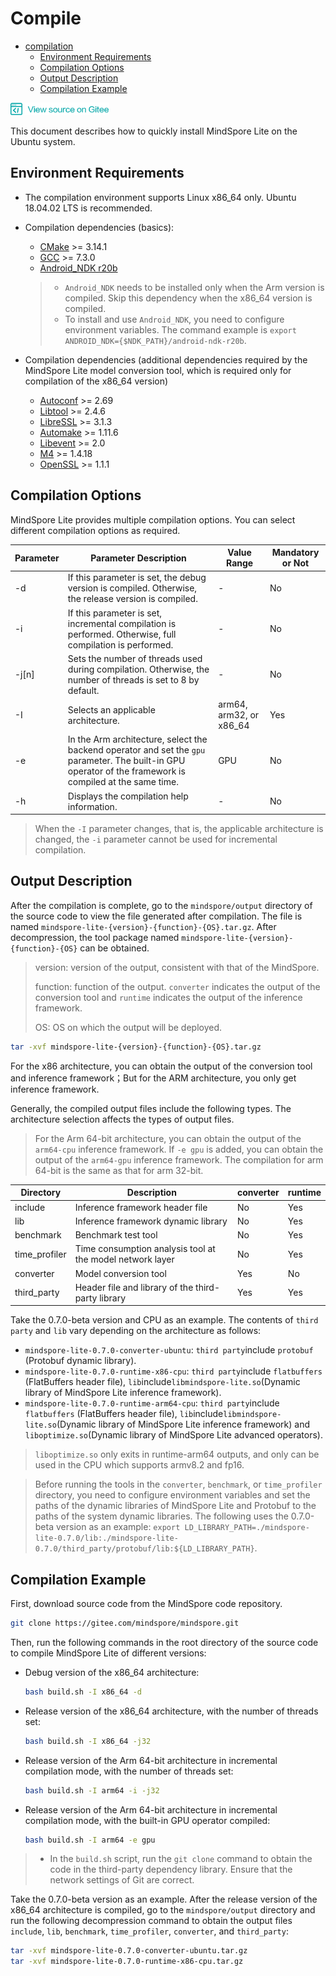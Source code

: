 # Compile

<!-- TOC -->

- [compilation](#compilation)
    - [Environment Requirements](#environment-requirements)
    - [Compilation Options](#compilation-options)
    - [Output Description](#output-description)
    - [Compilation Example](#compilation-example)

<!-- /TOC -->

<a href="https://gitee.com/mindspore/docs/blob/master/lite/tutorials/source_en/compile.md" target="_blank"><img src="./_static/logo_source.png"></a>

This document describes how to quickly install MindSpore Lite on the Ubuntu system.

## Environment Requirements

- The compilation environment supports Linux x86_64 only. Ubuntu 18.04.02 LTS is recommended.

- Compilation dependencies (basics):
  - [CMake](https://cmake.org/download/) >= 3.14.1
  - [GCC](https://gcc.gnu.org/releases.html) >= 7.3.0
  - [Android_NDK r20b](https://dl.google.com/android/repository/android-ndk-r20b-linux-x86_64.zip)

  > - `Android_NDK` needs to be installed only when the Arm version is compiled. Skip this dependency when the x86_64 version is compiled.
  > - To install and use `Android_NDK`, you need to configure environment variables. The command example is `export ANDROID_NDK={$NDK_PATH}/android-ndk-r20b`.

- Compilation dependencies (additional dependencies required by the MindSpore Lite model conversion tool, which is required only for compilation of the x86_64 version)
  - [Autoconf](http://ftp.gnu.org/gnu/autoconf/) >= 2.69
  - [Libtool](https://www.gnu.org/software/libtool/) >= 2.4.6
  - [LibreSSL](http://www.libressl.org/) >= 3.1.3
  - [Automake](https://www.gnu.org/software/automake/) >= 1.11.6
  - [Libevent](https://libevent.org) >= 2.0
  - [M4](https://www.gnu.org/software/m4/m4.html) >= 1.4.18
  - [OpenSSL](https://www.openssl.org/) >= 1.1.1


## Compilation Options

MindSpore Lite provides multiple compilation options. You can select different compilation options as required.

| Parameter  |  Parameter Description  | Value Range | Mandatory or Not |
| -------- | ----- | ---- | ---- |
| -d | If this parameter is set, the debug version is compiled. Otherwise, the release version is compiled. | - | No |
| -i | If this parameter is set, incremental compilation is performed. Otherwise, full compilation is performed. | - | No |
| -j[n] | Sets the number of threads used during compilation. Otherwise, the number of threads is set to 8 by default. | - | No |
| -I | Selects an applicable architecture. | arm64, arm32, or x86_64 | Yes |
| -e | In the Arm architecture, select the backend operator and set the `gpu` parameter. The built-in GPU operator of the framework is compiled at the same time. | GPU | No |
| -h | Displays the compilation help information. | - | No |

> When the `-I` parameter changes, that is, the applicable architecture is changed, the `-i` parameter cannot be used for incremental compilation.

## Output Description

After the compilation is complete, go to the `mindspore/output` directory of the source code to view the file generated after compilation. The file is named `mindspore-lite-{version}-{function}-{OS}.tar.gz`. After decompression, the tool package named `mindspore-lite-{version}-{function}-{OS}` can be obtained.

> version: version of the output, consistent with that of the MindSpore.
>
> function: function of the output. `converter` indicates the output of the conversion tool and `runtime` indicates the output of the inference framework.
>
> OS: OS on which the output will be deployed.

```bash
tar -xvf mindspore-lite-{version}-{function}-{OS}.tar.gz
```

For the x86 architecture, you can obtain the output of the conversion tool and inference framework；But for the ARM architecture, you only get inference framework.

Generally, the compiled output files include the following types. The architecture selection affects the types of output files.

> For the Arm 64-bit architecture, you can obtain the output of the `arm64-cpu` inference framework. If `-e gpu` is added, you can obtain the output of the `arm64-gpu` inference framework. The compilation for arm 64-bit is the same as that for arm 32-bit.

| Directory | Description | converter | runtime |
| --- | --- | --- | --- |
| include | Inference framework header file | No | Yes |
| lib | Inference framework dynamic library | No | Yes |
| benchmark | Benchmark test tool | No | Yes |
| time_profiler | Time consumption analysis tool at the model network layer| No | Yes |
| converter | Model conversion tool  | Yes | No | No |
| third_party | Header file and library of the third-party library | Yes | Yes |

Take the 0.7.0-beta version and CPU as an example. The contents of `third party` and `lib` vary depending on the architecture as follows:  
- `mindspore-lite-0.7.0-converter-ubuntu`: `third party`include `protobuf` (Protobuf dynamic library).
- `mindspore-lite-0.7.0-runtime-x86-cpu`: `third party`include `flatbuffers` (FlatBuffers header file), `lib`include`libmindspore-lite.so`(Dynamic library of MindSpore Lite inference framework). 
- `mindspore-lite-0.7.0-runtime-arm64-cpu`: `third party`include `flatbuffers` (FlatBuffers header file), `lib`include`libmindspore-lite.so`(Dynamic library of MindSpore Lite inference framework) and `liboptimize.so`(Dynamic library of MindSpore Lite advanced operators).

> `liboptimize.so` only exits in runtime-arm64 outputs, and only can be used in the CPU which supports armv8.2 and fp16.

> Before running the tools in the `converter`, `benchmark`, or `time_profiler` directory, you need to configure environment variables and set the paths of the dynamic libraries of MindSpore Lite and Protobuf to the paths of the system dynamic libraries. The following uses the 0.7.0-beta version as an example: `export LD_LIBRARY_PATH=./mindspore-lite-0.7.0/lib:./mindspore-lite-0.7.0/third_party/protobuf/lib:${LD_LIBRARY_PATH}`.

## Compilation Example

First, download source code from the MindSpore code repository.

```bash
git clone https://gitee.com/mindspore/mindspore.git
```

Then, run the following commands in the root directory of the source code to compile MindSpore Lite of different versions:

- Debug version of the x86_64 architecture:
    ```bash
    bash build.sh -I x86_64 -d
    ```

- Release version of the x86_64 architecture, with the number of threads set:
    ```bash
    bash build.sh -I x86_64 -j32
    ```

- Release version of the Arm 64-bit architecture in incremental compilation mode, with the number of threads set:
    ```bash
    bash build.sh -I arm64 -i -j32
    ```

- Release version of the Arm 64-bit architecture in incremental compilation mode, with the built-in GPU operator compiled:
    ```bash
    bash build.sh -I arm64 -e gpu
    ```

> - In the `build.sh` script, run the `git clone` command to obtain the code in the third-party dependency library. Ensure that the network settings of Git are correct.

Take the 0.7.0-beta version as an example. After the release version of the x86_64 architecture is compiled, go to the `mindspore/output` directory and run the following decompression command to obtain the output files `include`, `lib`, `benchmark`, `time_profiler`, `converter`, and `third_party`:

```bash
tar -xvf mindspore-lite-0.7.0-converter-ubuntu.tar.gz
tar -xvf mindspore-lite-0.7.0-runtime-x86-cpu.tar.gz
```
